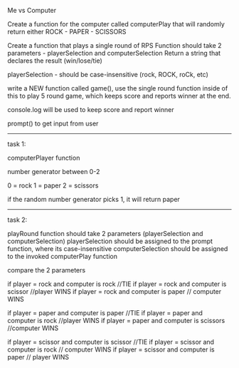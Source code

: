 Me vs Computer

Create a function for the computer called computerPlay that will randomly return either ROCK - PAPER - SCISSORS

Create a function that plays a single round of RPS
  Function should take 2 parameters - playerSelection and computerSelection
  Return a string that declares the result (win/lose/tie)

playerSelection - should be case-insensitive (rock, ROCK, roCk, etc)


write a NEW function called game(), use the single round function inside of this to play 5 round game, which keeps score and reports winner at the end. 

console.log will be used to keep score and report winner

prompt() to get input from user

---------------------------------------
task 1:

computerPlayer function

number generator between 0-2

0 = rock
1 = paper
2 = scissors

if the random number generator picks 1, it will return paper


-------
task 2:

playRound function 
  should take 2 parameters (playerSelection and computerSelection)
  playerSelection should be assigned to the prompt function, where its case-insensitive
  computerSelection should be assigned to the invoked computerPlay function

  compare the 2 parameters

  if player = rock and computer is rock //TIE
  if player = rock and computer is scissor //player WINS
  if player = rock and computer is paper // computer WINS

  if player = paper and computer is paper //TIE
  if player = paper and computer is rock //player WINS
  if player = paper and computer is scissors //computer WINS

  if player = scissor and computer is scissor //TIE
  if player = scissor and computer is rock // computer WINS
  if player = scissor and computer is paper // player WINS
  



